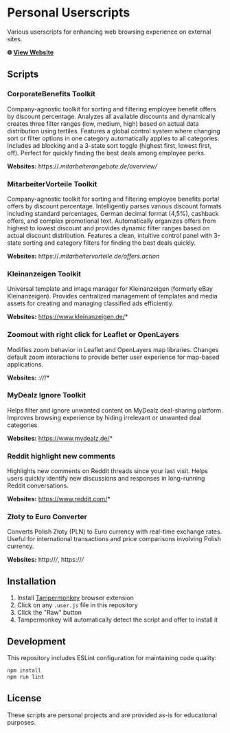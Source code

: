 # Personal Userscripts
Various userscripts for enhancing web browsing experience on external sites.

**🌐 [View Website](https://1110101.github.io/tampermonkey_personal_scripts/)**

## Scripts

### CorporateBenefits Toolkit
Company-agnostic toolkit for sorting and filtering employee benefit offers by discount percentage. Analyzes all available discounts and dynamically creates three filter ranges (low, medium, high) based on actual data distribution using tertiles. Features a global control system where changing sort or filter options in one category automatically applies to all categories. Includes ad blocking and a 3-state sort toggle (highest first, lowest first, off). Perfect for quickly finding the best deals among employee perks.

**Websites:** https://*.mitarbeiterangebote.de/overview/*

### MitarbeiterVorteile Toolkit
Company-agnostic toolkit for sorting and filtering employee benefits portal offers by discount percentage. Intelligently parses various discount formats including standard percentages, German decimal format (4,5%), cashback offers, and complex promotional text. Automatically organizes offers from highest to lowest discount and provides dynamic filter ranges based on actual discount distribution. Features a clean, intuitive control panel with 3-state sorting and category filters for finding the best deals quickly.

**Websites:** https://*.mitarbeitervorteile.de/offers.action*

### Kleinanzeigen Toolkit
Universal template and image manager for Kleinanzeigen (formerly eBay Kleinanzeigen). Provides centralized management of templates and media assets for creating and managing classified ads efficiently.

**Websites:** https://www.kleinanzeigen.de/*

### Zoomout with right click for Leaflet or OpenLayers
Modifies zoom behavior in Leaflet and OpenLayers map libraries. Changes default zoom interactions to provide better user experience for map-based applications.

**Websites:** *://*/*

### MyDealz Ignore Toolkit
Helps filter and ignore unwanted content on MyDealz deal-sharing platform. Improves browsing experience by hiding irrelevant or unwanted deal categories.

**Websites:** https://www.mydealz.de/*

### Reddit highlight new comments
Highlights new comments on Reddit threads since your last visit. Helps users quickly identify new discussions and responses in long-running Reddit conversations.

**Websites:** https://www.reddit.com/*

### Złoty to Euro Converter
Converts Polish Złoty (PLN) to Euro currency with real-time exchange rates. Useful for international transactions and price comparisons involving Polish currency.

**Websites:** http://*/*, https://*/*

## Installation

1. Install [Tampermonkey](https://www.tampermonkey.net/) browser extension
2. Click on any `.user.js` file in this repository
3. Click the "Raw" button
4. Tampermonkey will automatically detect the script and offer to install it

## Development

This repository includes ESLint configuration for maintaining code quality:

```bash
npm install
npm run lint
```

## License

These scripts are personal projects and are provided as-is for educational purposes.
